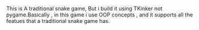 This is A traditional snake game, But i build it using TKinker not pygame.Basically , in this game i use OOP concepts , and it supports all the featues that a traditional snake game has.
